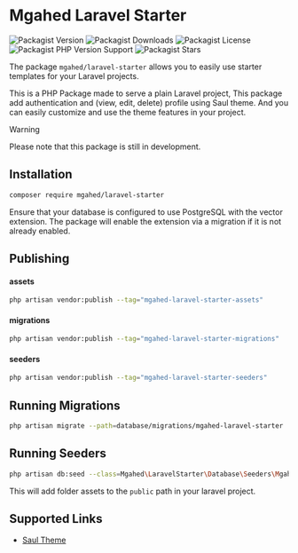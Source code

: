 # Mgahed Laravel Starter
![Packagist Version](https://img.shields.io/packagist/v/mgahed/laravel-starter?style=flat&color=blue)
![Packagist Downloads](https://img.shields.io/packagist/dt/mgahed/laravel-starter?style=flat&color=blue)
![Packagist License](https://img.shields.io/packagist/l/mgahed/laravel-starter?style=flat&color=green)
![Packagist PHP Version Support](https://img.shields.io/packagist/php-v/mgahed/laravel-starter?style=flat&color=purple)
![Packagist Stars](https://img.shields.io/github/stars/mgahed/laravel-starter?style=flat&color=orange)

The package `mgahed/laravel-starter` allows you to easily use starter templates for your Laravel projects.

This is a PHP Package made to serve a plain Laravel project, This
package add authentication and (view, edit, delete) profile using Saul theme. And you can easily customize and use the theme features in your project.

> [!WARNING]
> Please note that this package is still in development.

## Installation

```bash
composer require mgahed/laravel-starter
```

Ensure that your database is configured to use PostgreSQL with the vector extension. The package will enable the extension
via a migration if it is not already enabled.

## Publishing

#### assets
```bash
php artisan vendor:publish --tag="mgahed-laravel-starter-assets"
```
#### migrations
```bash
php artisan vendor:publish --tag="mgahed-laravel-starter-migrations"
```

#### seeders
```bash
php artisan vendor:publish --tag="mgahed-laravel-starter-seeders"
```

## Running Migrations

```bash
php artisan migrate --path=database/migrations/mgahed-laravel-starter
```

## Running Seeders

```bash
php artisan db:seed --class=Mgahed\LaravelStarter\Database\Seeders\MgahedStarterSitesSeeder
```

This will add folder assets to the `public` path in your laravel project.


## Supported Links

- [Saul Theme](https://keenthemes.com/products/saul-html-free)
